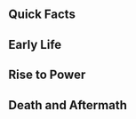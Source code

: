 
```table-of-contents
```

## Quick Facts


## Early Life


## Rise to Power


## Death and Aftermath

